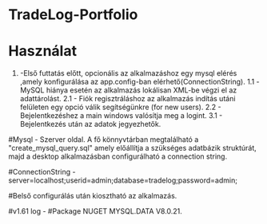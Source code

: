 # TradeLog-Portfolio

# Használat
 1.  -Első futtatás előtt, opcionális az alkalmazáshoz egy mysql elérés ,amely konfigurálása az app.config-ban elérhető(ConnectionString).
 1.1 -MySQL hiánya esetén az alkalmazás lokálisan XML-be végzi el az adattárolást.
 2.1 - Fiók regisztráláshoz az alkalmazás indítás utáni felületen egy opció válik segítségünkre (for new users).
 2.2 - Bejelentkezéshez a main windows valósítja meg a logint.
 3.1 - Bejelentkezés után az adatok jegyezhetők.

#Mysql - Szerver oldal.
A fő könnyvtárban megtalálható a "create_mysql_query.sql" amely előállítja a szükséges adatbázik struktúrát, majd a desktop alkalmazásban configurálható a connection string.

#ConnectionString
-server=localhost;userid=admin;database=tradelog;password=admin;

#Belső configurálás után kiosztható az alkalmazás.

#v1.61 log
	-
#Package NUGET MYSQL.DATA V8.0.21.

